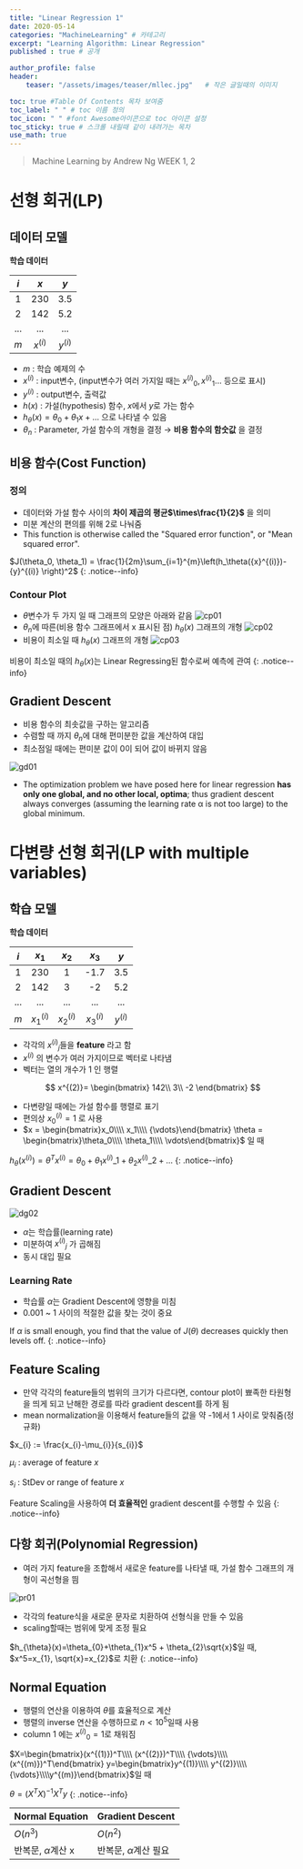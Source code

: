 ```yaml
---
title: "Linear Regression 1"
date: 2020-05-14
categories: "MachineLearning" # 카테고리
excerpt: "Learning Algorithm: Linear Regression"
published : true # 공개

author_profile: false
header:
    teaser: "/assets/images/teaser/mllec.jpg"   # 작은 글일때의 이미지

toc: true #Table Of Contents 목차 보여줌
toc_label: " " # toc 이름 정의
toc_icon: " " #font Awesome아이콘으로 toc 아이콘 설정
toc_sticky: true # 스크롤 내릴때 같이 내려가는 목차
use_math: true
---
```


> Machine Learning by Andrew Ng WEEK 1, 2

# 선형 회귀(LP)

## 데이터 모델

**학습 데이터**

|$i$ | $x$ | $y$ |
|:--:|:---:|:---:|
| 1  | 230 | 3.5 |
| 2  | 142 | 5.2 |
|... | ... | ... |
| $m$  |$x^{(i)}$|$y^{(i)}$|

- $m$ : 학습 예제의 수
- $x^{(i)}$ : input변수, (input변수가 여러 가지일 때는 ${x^{(i)}}_0, {x^{(i)}}_1 ...$ 등으로 표시)
- $y^{(i)}$ : output변수, 출력값
- $h(x)$ : 가설(hypothesis) 함수, $x$에서 $y$로 가는 함수
- $h_{\theta}(x) = \theta_{0}+\theta_{1}x + ...$  으로 나타낼 수 있음
- ${\theta}_{n}$ : Parameter, 가설 함수의 개형을 결정 $\rightarrow$ **비용 함수의 함숫값** 을 결정

## 비용 함수(Cost Function)

### 정의
- 데이터와 가설 함수 사이의 **차이 제곱의 평균$\times\frac{1}{2}$** 을 의미
- 미분 계산의 편의를 위해 2로 나눠줌
- This function is otherwise called the "Squared error function", or "Mean squared error".


$J(\theta_0, \theta_1) = \frac{1}{2m}\sum_{i=1}^{m}\left(h_\theta({x}^{(i)})-{y}^{(i)} \right)^2$
{: .notice--info}

### Contour Plot

- $\theta$변수가 두 가지 일 때 그래프의 모양은 아래와 같음
![cp01](/assets/posts/ml/cp01.jpg)
- $\theta_n$에 따른(비용 함수 그래프에서 x 표시된 점) $h_\theta(x)$ 그래프의 개형
![cp02](/assets/posts/ml/cp02.jpg)
- 비용이 최소일 때 $h_\theta(x)$ 그래프의 개형
![cp03](/assets/posts/ml/cp03.jpg)


비용이 최소일 때의 $h_\theta(x)$는 Linear Regressing된 함수로써 예측에 관여
{: .notice--info}

## Gradient Descent

- 비용 함수의 최솟값을 구하는 알고리즘
- 수렴할 때 까지 $\theta_n$에 대해 편미분한 값을 계산하여 대입
- 최소점일 때에는 편미분 값이 0이 되어 값이 바뀌지 않음

![gd01](https://user-images.githubusercontent.com/57739683/81960021-49050200-964b-11ea-887e-c8fc804588b3.jpg)

- The optimization problem we have posed here for linear regression **has only one global, and no other local, optima**; thus gradient descent always converges (assuming the learning rate α is not too large) to the global minimum.



# 다변량 선형 회귀(LP with multiple variables)

## 학습 모델

**학습 데이터**

|$i$ | $x_1$ | $x_2$ | $x_3$ | $y$ |
|:--:|:-----:|:-----:|:-----:|:---:|
| 1  | 230   |   1   |  -1.7 | 3.5 |
| 2  | 142   |   3   |  -2   | 5.2 |
|... |  ...  |  ...  |  ...  | ... |
| $m$|$x^{(i)}_1$|$x^{(i)}_2$|$x^{(i)}_3$|$y^{(i)}$|

- 각각의 ${x^{(i)}}_j$들을 **feature** 라고 함
- $x^{(i)}$ 의 변수가 여러 가지이므로 벡터로 나타냄
- 벡터는 열의 개수가 1 인 행렬

$$
x^{(2)}=
\begin{bmatrix}
142\\
3\\
-2
\end{bmatrix}
$$

- 다변량일 때에는 가설 함수를 행렬로 표기
- 편의상 ${x^{(i)}_0}=1$ 로 사용
- $x = \begin{bmatrix}x_0\\\\ x_1\\\\ {\vdots}\end{bmatrix} \theta = \begin{bmatrix}\theta_0\\\\ \theta_1\\\\ \vdots\end{bmatrix}$ 일 때

$h_{\theta}(x^{(i)})=\theta^T{x^{(i)}}=\theta_{0}+\theta_{1}{x^{(i)}}\_1 + \theta_{2}{x^{(i)}}\_2 + ...$
{: .notice--info}


## Gradient Descent

![dg02](https://user-images.githubusercontent.com/57739683/82079130-4a066400-971d-11ea-9e11-1bbb285e9a55.jpg)


- $\alpha$는 학습률(learning rate)
- 미분하여 ${x^{(i)}}_j$ 가 곱해짐
- 동시 대입 필요


### Learning Rate

- 학습률 $\alpha$는 Gradient Descent에 영향을 미침
- 0.001 ~ 1 사이의 적절한 값을 찾는 것이 중요


If $\alpha$ is small enough,  you find that the value of $J(\theta)$ decreases quickly then levels off.
{: .notice--info}


## Feature Scaling

- 만약 각각의 feature들의 범위의 크기가 다르다면, contour plot이 뾰족한 타원형을 띄게 되고 난해한 경로를 따라 gradient descent를 하게 됨
- mean normalization을 이용해서 feature들의 값을 약 -1에서 1 사이로 맞춰줌(정규화)


$x_{i}  :=  \frac{x_{i}-\mu_{i}}{s_{i}}$

$\mu_{i}$ : average of feature $x$

$s_{i}$ : StDev or range of feature $x$


Feature Scaling을 사용하여 **더 효율적인** gradient descent를 수행할 수 있음
{: .notice--info}


## 다항 회귀(Polynomial Regression)

- 여러 가지 feature을 조합해서 새로운 feature를 나타낼 때, 가설 함수 그래프의 개형이 곡선형을 띔

![pr01](https://user-images.githubusercontent.com/57739683/82076559-fb56cb00-9718-11ea-95af-e06d11f575e9.jpg)

- 각각의 feature식을 새로운 문자로 치환하여 선형식을 만들 수 있음
- scaling할때는 범위에 맞게 조정 필요

$h_{\theta}(x)=\theta_{0}+\theta_{1}x^5 + \theta_{2}\sqrt{x}$일 때, $x^5=x_{1}, \sqrt{x}=x_{2}$로 치환
{: .notice--info}


## Normal Equation

- 행렬의 연산을 이용하여 $\theta$를 효율적으로 계산
- 행렬의 inverse 연산을 수행하므로 $n<10^5$일때 사용
- column 1 에는 ${x^{(i)}}_0=1$로 채워짐

$X=\begin{bmatrix}(x^{(1)})^T\\\\ (x^{(2)})^T\\\\ {\vdots}\\\\ (x^{(m)})^T\end{bmatrix}   y=\begin{bmatrix}y^{(1)}\\\\ y^{(2)}\\\\ {\vdots}\\\\y^{(m)}\end{bmatrix}$일 때


$\theta = (X^{T}X)^{-1}X^{T}y$
{: .notice--info}


| Normal Equation | Gradient Descent |
| :-------------- | :--------------- |
| $O(n^3)$        | $O(n^2)$         |
| 반복문, $\alpha$계산 x | 반복문, $\alpha$계산 필요|
